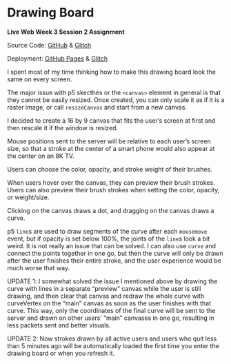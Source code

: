 # Drawing Board

**Live Web Week 3 Session 2 Assignment**

Source Code: [GitHub](https://github.com/zhumingcheng697/Live-Web/tree/main/drawing-board) & [Glitch](https://glitch.com/edit/#!/mccoy-zhu-drawing-board)

Deployment: [GitHub Pages](https://zhumingcheng697.github.io/Live-Web/drawing-board) & [Glitch](https://mccoy-zhu-drawing-board.glitch.me/)

I spent most of my time thinking how to make this drawing board look the same on every screen.

The major issue with p5 skecthes or the `<canvas>` element in general is that they cannot be easily resized. Once created, you can only scale it as if it is a raster image, or call `resizeCanvas` and start from a new canvas.

I decided to create a 16 by 9 canvas that fits the user’s screen at first and then rescale it if the window is resized.

Mouse positions sent to the server will be relative to each user’s screen size, so that a stroke at the center of a smart phone would also appear at the center on an 8K TV.

Users can choose the color, opacity, and stroke weight of their brushes.

When users hover over the canvas, they can preview their brush strokes. Users can also preview their brush strokes when setting the color, opacity, or weight/size.

Clicking on the canvas draws a dot, and dragging on the canvas draws a curve.

p5 `line`s are used to draw segments of the curve after each `mousemove` event, but if opacity is set below 100%, the joints of the `line`s look a bit weird. It is not really an issue that can be solved. I can also use `curve` and connect the points together in one go, but then the curve will only be drawn after the user finishes their entire stroke, and the user experience would be much worse that way.

UPDATE 1: I somewhat solved the issue I mentioned above by drawing the curve with lines in a separate “preview” canvas while the user is still drawing, and then clear that canvas and redraw the whole curve with curveVertex on the “main” canvas as soon as the user finishes with that curve. This way, only the coordinates of the final curve will be sent to the server and drawn on other users’ “main” canvases in one go, resulting in less packets sent and better visuals.

UPDATE 2: Now strokes drawn by all active users and users who quit less than 5 minutes ago will be automatically loaded the first time you enter the drawing board or when you refresh it.
